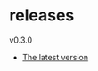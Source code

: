 # releases

v0.3.0

* [The latest version](https://github.com/inkdropapp/releases/releases/latest)

